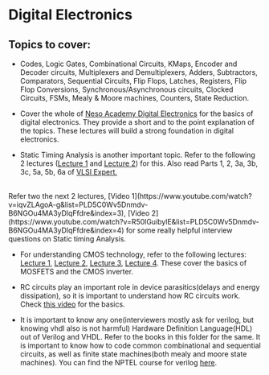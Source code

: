 # Digital Electronics

## Topics to cover: 

* Codes, Logic Gates, Combinational Circuits, KMaps, Encoder and Decoder circuits, Multiplexers and Demultiplexers, Adders, Subtractors, Comparators, Sequential Circuits, Flip Flops, Latches, Registers, Flip Flop Conversions, Synchronous/Asynchronous circuits, Clocked Circuits, FSMs, Mealy & Moore machines, Counters, State Reduction.

* Cover the whole of <a href="https://www.youtube.com/playlist?list=PL7XXZleXge9Ln2zPAVFiTrvuGpmNAsZpk">Neso Academy Digital Electronics</a> for the basics of digital electronics. They provide a short and to the point explanation of the topics. These lectures will build a strong foundation in digital electronics.

* Static Timing Analysis is another important topic. Refer to the following 2 lectures (<a href="https://www.youtube.com/watch?v=pEj6LR-C84Y">Lecture 1</a> and <a href="https://www.youtube.com/watch?v=mrY0MzCBgAo">Lecture 2</a>) for this. Also read Parts 1, 2, 3a, 3b, 3c, 5a, 5b, 6a of <a href="http://www.vlsi-expert.com/2011/03/static-timing-analysis-sta-basic-timing.html">VLSI Expert.</a> 
<br>
Refer two the next 2 lectures, [Video 1](https://www.youtube.com/watch?v=iqvZLAgoA-g&list=PLD5C0Wv5Dnmdv-B6NGOu4MA3yDlqFfdre&index=3), [Video 2](https://www.youtube.com/watch?v=R50lGuibylE&list=PLD5C0Wv5Dnmdv-B6NGOu4MA3yDlqFfdre&index=4) for some really helpful interview questions on Static timing Analysis.

* For understanding CMOS technology, refer to the following lectures: [Lecture 1](https://www.youtube.com/watch?v=faiEVOOCe-s&list=PLLy_2iUCG87Bdulp9brz9AcvW_TnFCUmM&index=2), [Lecture 2](https://www.youtube.com/watch?v=faiEVOOCe-s&list=PLLy_2iUCG87Bdulp9brz9AcvW_TnFCUmM&index=2), [Lecture 3](https://www.youtube.com/watch?v=ZwD1kNvzO_g&list=PLLy_2iUCG87Bdulp9brz9AcvW_TnFCUmM&index=6), [Lecture 4](https://www.youtube.com/watch?v=UQqliHhtHcM&list=PLLy_2iUCG87Bdulp9brz9AcvW_TnFCUmM&index=7). These cover the basics of MOSFETS and the CMOS inverter. 
  
* RC circuits play an important role in device parasitics(delays and energy dissipation), so it is important to understand how RC circuits work. Check [this video](https://www.youtube.com/watch?v=KylJ2v1_c-o&t=1403s) for the basics.

* It is important to know any one(interviewers mostly ask for verilog, but knowing vhdl also is not harmful) Hardware Definition Language(HDL) out of Verilog and VHDL. Refer to the books in this folder for the same. It is important to know how to code common combinational and sequential circuits, as well as finite state machines(both mealy and moore state machines). You can find the NPTEL course for verilog [here](https://nptel.ac.in/courses/106/105/106105165/).
